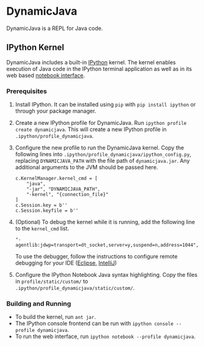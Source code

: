 # DynamicJava

DynamicJava is a REPL for Java code.

## IPython Kernel

DynamicJava includes a built-in [IPython](http://ipython.org) kernel. The kernel enables execution of Java code in the IPython terminal application as well as in its web based [notebook interface](http://ipython.org/notebook.html).

### Prerequisites

1. Install IPython. It can be installed using `pip` with `pip install ipython` or through your package manager.

2. Create a new IPython profile for DynamicJava. Run `ipython profile create dynamicjava`. This will create a new IPython profile in `.ipython/profile_dynamicjava`.

3. Configure the new profile to run the DynamicJava kernel. Copy the following lines into `.ipython/profile_dynamicjava/ipython_config.py`, replacing `DYNAMICJAVA_PATH` with the file path of `dynamicjava.jar`. Any additional arguments to the JVM should be passed here.

   ```
   c.KernelManager.kernel_cmd = [
       "java",
       "-jar", "DYNAMICJAVA_PATH",
       "-kernel", "{connection_file}"
   ]
   c.Session.key = b''
   c.Session.keyfile = b''
   ```
   
4. (Optional) To debug the kernel while it is running, add the following line to the `kernel_cmd` list.

   ```
   "-agentlib:jdwp=transport=dt_socket,server=y,suspend=n,address=1044",
   ```
   
   To use the debugger, follow the instructions to configure remote debugging for your IDE ([Eclipse](http://help.eclipse.org/luna/index.jsp?topic=%2Forg.eclipse.jdt.doc.user%2Ftasks%2Ftask-remotejava_launch_config.htm), [IntelliJ](https://www.jetbrains.com/idea/help/run-debug-configuration-remote.html))
   
5. Configure the IPython Notebook Java syntax highlighting. Copy the files in `profile/static/custom/` to `.ipython/profile_dynamicjava/static/custom/`.

### Building and Running

* To build the kernel, run `ant jar`.
* The IPython console frontend can be run with `ipython console --profile dynamicjava`.
* To run the web interface, run `ipython notebook --profile dynamicjava`.

